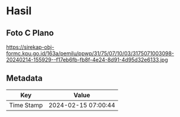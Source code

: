 # Hasil

## Foto C Plano

https://sirekap-obj-formc.kpu.go.id/163a/pemilu/ppwp/31/75/07/10/03/3175071003098-20240214-155929--f17eb6fb-fb8f-4e24-8d91-4d95d32e6133.jpg


## Metadata

| Key        | Value               |
| ---------- | ------------------- |
| Time Stamp | 2024-02-15 07:00:44 |



